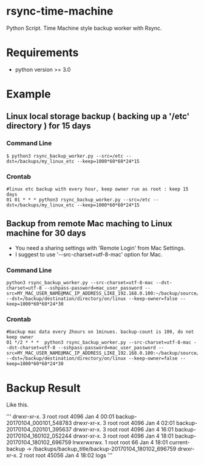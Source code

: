 # rsync-time-machine
Python Script. Time Machine style backup worker with Rsync. 

# Requirements
* python version >= 3.0

# Example
## Linux local storage backup ( backing up a '/etc' directory ) for 15 days
### Command Line
```
$ python3 rsync_backup_worker.py --src=/etc --dst=/backups/my_linux_etc --keep=1000*60*60*24*15
```
### Crontab
```
#linux etc backup with every hour, keep owner run as root : keep 15 days
01 01 * * * python3 rsync_backup_worker.py --src=/etc --dst=/backups/my_linux_etc --keep=1000*60*60*24*15 
```


## Backup from remote Mac maching to Linux machine for 30 days
* You need a sharing settings with 'Remote Login' from Mac Settings.
* I suggest to use '--src-charset=utf-8-mac' option for Mac.

### Command Line
```
python3 rsync_backup_worker.py --src-charset=utf-8-mac --dst-charset=utf-8 --sshpass-password=mac_user_password --src=MY_MAC_USER_NAME@MAC_IP_ADDRESS_LIKE_192.168.0.100:~/backup/source/directory --dst=/backup/destination/directory/on/linux --keep-owner=false --keep=1000*60*60*24*30
```
### Crontab
```
#backup mac data every 2hours on 1minues. backup-count is 100, do not keep owner
01 */2 * * *  python3 rsync_backup_worker.py --src-charset=utf-8-mac --dst-charset=utf-8 --sshpass-password=mac_user_password --src=MY_MAC_USER_NAME@MAC_IP_ADDRESS_LIKE_192.168.0.100:~/backup/source/directory --dst=/backup/destination/directory/on/linux --keep-owner=false --keep=1000*60*60*24*30
```




# Backup Result
Like this.

'''
drwxr-xr-x.   3 root root  4096  Jan  4 00:01 backup-20170104_000101_548783
drwxr-xr-x.   3 root root  4096  Jan  4 02:01 backup-20170104_020101_395637
drwxr-xr-x.   3 root root  4096  Jan  4 16:01 backup-20170104_160102_052244
drwxr-xr-x.   3 root root  4096  Jan  4 18:01 backup-20170104_180102_696759
lrwxrwxrwx.   1 root root    66  Jan  4 18:01 current-backup -> /backups/backup_title/backup-20170104_180102_696759
drwxr-xr-x.   2 root root 45056  Jan  4 18:02 logs
'''
